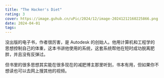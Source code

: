 ```yaml
---
title: "The Hacker's Diet"
rating: 3
cover: https://image.guhub.cn/uPic/2024/12/image-20241212160225866.png
date: 2024-04-01
tags:
---
```


没出版的电子书，作者很厉害，是 Autodesk 的创始人。他用计算机和工程学的思想控制自己的体重，这本书讲他使用的系统，这套系统帮他在短时成功脱离肥胖，并且没有反弹过。

但书里的很多思想其实能在很多现在的减肥博主那里听到，书本有用，但如果你不想读也可以去网上搜其他的视频。
